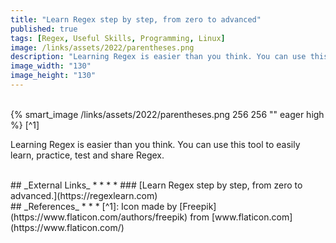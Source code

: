 ```yaml
---
title: "Learn Regex step by step, from zero to advanced"
published: true
tags: [Regex, Useful Skills, Programming, Linux]
image: /links/assets/2022/parentheses.png
description: "Learning Regex is easier than you think. You can use this tool to easily learn, practice, test and share Regex."
image_width: "130"
image_height: "130"
---
```


<br>
{% smart_image /links/assets/2022/parentheses.png 256 256 "" eager high %}
[^1]
<br>

Learning Regex is easier than you think. You can use this tool to easily learn, practice, test and share Regex.

<br>
## _External Links_
* * *
* ### [Learn Regex step by step, from zero to advanced.](https://regexlearn.com)

<br>
## _References_
* * *
[^1]: Icon made by [Freepik](https://www.flaticon.com/authors/freepik) from [www.flaticon.com](https://www.flaticon.com/)
